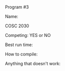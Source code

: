 Program #3

Name:

COSC 2030

Competing: YES or NO

Best run time:

How to compile: 

Anything that doesn't work:
